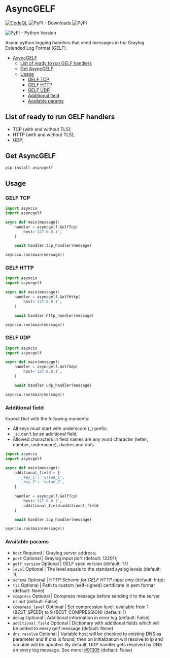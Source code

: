 # AsyncGELF
[![CodeQL](https://github.com/malinkinsa/asyncgelf/actions/workflows/codeql-analysis.yml/badge.svg?branch=master)](https://github.com/malinkinsa/asyncgelf/actions/workflows/codeql-analysis.yml)
![PyPI - Downloads](https://img.shields.io/pypi/dm/asyncgelf)
![PyPI](https://img.shields.io/pypi/v/asyncgelf)

![PyPI - Python Version](https://img.shields.io/pypi/pyversions/asyncgelf)

Async python logging handlers that send messages in the Graylog Extended Log Format (GELF).

- [AsyncGELF](#asyncgelf)
  - [List of ready to run GELF handlers](#list-of-ready-to-run-gelf-handlers)
  - [Get AsyncGELF](#get-asyncgelf)
  - [Usage](#usage)
    - [GELF TCP](#gelf-tcp)
    - [GELF HTTP](#gelf-http)
    - [GELF UDP](#gelf-udp)
    - [Additional field](#additional-field)
    - [Available params](#available-params)

## List of ready to run GELF handlers
- TCP (with and without TLS);
- HTTP (with and without TLS);
- UDP;

## Get AsyncGELF
```python
pip install asyncgelf
```

## Usage

### GELF TCP

```python
import asyncio
import asyncgelf

async def main(message):
    handler = asyncgelf.GelfTcp(
        host='127.0.0.1',
    )

    await handler.tcp_handler(message)

asyncio.run(main(message))
```

### GELF HTTP 

```python
import asyncio
import asyncgelf

async def main(message):
    handler = asyncgelf.GelfHttp(
        host='127.0.0.1',
    )

    await handler.http_handler(message)

asyncio.run(main(message))
```

### GELF UDP
```python
import asyncio
import asyncgelf

async def main(message):
    handler = asyncgelf.GelfUdp(
        host='127.0.0.1',
    )

    await handler.udp_handler(message)

asyncio.run(main(message))
```

### Additional field

Expect Dict with the following moments:
- All keys must start with underscore (_) prefix;
- ```_id``` can't be an additional field;
- Allowed characters in field names are any word character (letter, number, underscore), dashes and dots

```python
import asyncio
import asyncgelf

async def main(message):
    additional_field = {
      '_key_1': 'value_1',
      '_key_2': 'value_2',
    }
    
    handler = asyncgelf.GelfTcp(
        host='127.0.0.1',
        additional_field=additional_field
    )

    await handler.tcp_handler(message)

asyncio.run(main(message))
```

### Available params
- ```host``` Required | Graylog server address;
- ```port``` Optional | Graylog input port (default: 12201);
- ```gelf_version``` Optional | GELF spec version (default: 1.1)
- ```level``` Optional | The level equals to the standard syslog levels (default: 1);
- ```scheme``` Optional | HTTP Scheme <i>for GELF HTTP input only</i> (default: http);
- ```tls``` Optional | Path to custom (self-signed) certificate in pem format (default: None)
- ```compress``` Optional | Compress message before sending it to the server or not (default: False)
- ```compress_level``` Optional | Set compression level: available from 1 (BEST_SPEED) to 9 (BEST_COMPRESSION) (default: 1)
- ```debug``` Optional | Additional information in error log (default: False)
- ```additional_field``` Optional | Dictionary with additional fields which will be added to every gelf message (default: None)
- ```dns_resolve``` Optional | Variable host will be checked to existing DNS as parameter and if dns is found, then on initialization will resolve to ip and variable will be updated. By default, UDP handler gets resolved by DNS on every log message. See more: [#91305](https://github.com/python/cpython/issues/91305) (default: False)